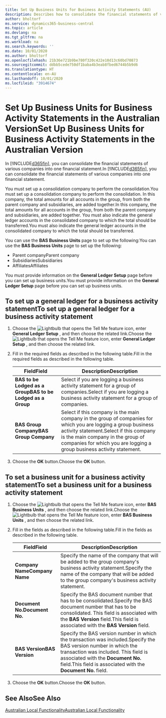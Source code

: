 ```yaml
---
title: Set Up Business Units for Business Activity Statements (AU)
description: Describes how to consolidate the financial statements of various companies into one financial statement.
author: bholtorf
ms.service: dynamics365-business-central
ms.topic: article
ms.devlang: na
ms.tgt_pltfrm: na
ms.workload: na
ms.search.keywords: ''
ms.date: 10/01/2020
ms.author: bholtorf
ms.openlocfilehash: 21b36e721b9be780f320c422e10d13c60bd70873
ms.sourcegitcommit: ddbb5cede750df1baba4b3eab8fbed6744b5b9d6
ms.translationtype: HT
ms.contentlocale: en-AU
ms.lasthandoff: 10/01/2020
ms.locfileid: "3914674"
---
```

# <a name="set-up-business-units-for-business-activity-statements-in-the-australian-version"></a><span data-ttu-id="af148-103">Set Up Business Units for Business Activity Statements in the Australian Version</span><span class="sxs-lookup"><span data-stu-id="af148-103">Set Up Business Units for Business Activity Statements in the Australian Version</span></span>

<span data-ttu-id="af148-104">In [!INCLUDE[d365fin](../../includes/d365fin_md.md)], you can consolidate the financial statements of various companies into one financial statement.</span><span class="sxs-lookup"><span data-stu-id="af148-104">In [!INCLUDE[d365fin](../../includes/d365fin_md.md)], you can consolidate the financial statements of various companies into one financial statement.</span></span>  

<span data-ttu-id="af148-105">You must set up a consolidation company to perform the consolidation.</span><span class="sxs-lookup"><span data-stu-id="af148-105">You must set up a consolidation company to perform the consolidation.</span></span> <span data-ttu-id="af148-106">In this company, the total amounts for all accounts in the group, from both the parent company and subsidiaries, are added together.</span><span class="sxs-lookup"><span data-stu-id="af148-106">In this company, the total amounts for all accounts in the group, from both the parent company and subsidiaries, are added together.</span></span> <span data-ttu-id="af148-107">You must also indicate the general ledger accounts in the consolidated company to which the total should be transferred.</span><span class="sxs-lookup"><span data-stu-id="af148-107">You must also indicate the general ledger accounts in the consolidated company to which the total should be transferred.</span></span>  

<span data-ttu-id="af148-108">You can use the **BAS Business Units** page to set up the following:</span><span class="sxs-lookup"><span data-stu-id="af148-108">You can use the **BAS Business Units** page to set up the following:</span></span>  

- <span data-ttu-id="af148-109">Parent company</span><span class="sxs-lookup"><span data-stu-id="af148-109">Parent company</span></span>  
- <span data-ttu-id="af148-110">Subsidiaries</span><span class="sxs-lookup"><span data-stu-id="af148-110">Subsidiaries</span></span>  
- <span data-ttu-id="af148-111">Affiliates</span><span class="sxs-lookup"><span data-stu-id="af148-111">Affiliates</span></span>  

<span data-ttu-id="af148-112">You must provide information on the **General Ledger Setup** page before you can set up business units.</span><span class="sxs-lookup"><span data-stu-id="af148-112">You must provide information on the **General Ledger Setup** page before you can set up business units.</span></span>  

## <a name="to-set-up-a-general-ledger-for-a-business-activity-statement"></a><span data-ttu-id="af148-113">To set up a general ledger for a business activity statement</span><span class="sxs-lookup"><span data-stu-id="af148-113">To set up a general ledger for a business activity statement</span></span>  
1. <span data-ttu-id="af148-114">Choose the ![Lightbulb that opens the Tell Me feature](../../media/ui-search/search_small.png "Tell me what you want to do") icon, enter **General Ledger Setup** , and then choose the related link.</span><span class="sxs-lookup"><span data-stu-id="af148-114">Choose the ![Lightbulb that opens the Tell Me feature](../../media/ui-search/search_small.png "Tell me what you want to do") icon, enter **General Ledger Setup** , and then choose the related link.</span></span>  
2. <span data-ttu-id="af148-115">Fill in the required fields as described in the following table.</span><span class="sxs-lookup"><span data-stu-id="af148-115">Fill in the required fields as described in the following table.</span></span>  

    |<span data-ttu-id="af148-116">Field</span><span class="sxs-lookup"><span data-stu-id="af148-116">Field</span></span>|<span data-ttu-id="af148-117">Description</span><span class="sxs-lookup"><span data-stu-id="af148-117">Description</span></span>|  
    |---------------------------------|---------------------------------------|  
    |<span data-ttu-id="af148-118">**BAS to be Lodged as a Group**</span><span class="sxs-lookup"><span data-stu-id="af148-118">**BAS to be Lodged as a Group**</span></span>|<span data-ttu-id="af148-119">Select if you are logging a business activity statement for a group of companies.</span><span class="sxs-lookup"><span data-stu-id="af148-119">Select if you are logging a business activity statement for a group of companies.</span></span>|  
    |<span data-ttu-id="af148-120">**BAS Group Company**</span><span class="sxs-lookup"><span data-stu-id="af148-120">**BAS Group Company**</span></span>|<span data-ttu-id="af148-121">Select if this company is the main company in the group of companies for which you are logging a group business activity statement.</span><span class="sxs-lookup"><span data-stu-id="af148-121">Select if this company is the main company in the group of companies for which you are logging a group business activity statement.</span></span>|  

3.  <span data-ttu-id="af148-122">Choose the **OK** button.</span><span class="sxs-lookup"><span data-stu-id="af148-122">Choose the **OK** button.</span></span>  

## <a name="to-set-a-business-unit-for-a-business-activity-statement"></a><span data-ttu-id="af148-123">To set a business unit for a business activity statement</span><span class="sxs-lookup"><span data-stu-id="af148-123">To set a business unit for a business activity statement</span></span>  
1. <span data-ttu-id="af148-124">Choose the ![Lightbulb that opens the Tell Me feature](../../media/ui-search/search_small.png "Tell me what you want to do") icon, enter **BAS Business Units** , and then choose the related link.</span><span class="sxs-lookup"><span data-stu-id="af148-124">Choose the ![Lightbulb that opens the Tell Me feature](../../media/ui-search/search_small.png "Tell me what you want to do") icon, enter **BAS Business Units** , and then choose the related link.</span></span>  
2. <span data-ttu-id="af148-125">Fill in the fields as described in the following table.</span><span class="sxs-lookup"><span data-stu-id="af148-125">Fill in the fields as described in the following table.</span></span>  

    |<span data-ttu-id="af148-126">Field</span><span class="sxs-lookup"><span data-stu-id="af148-126">Field</span></span>|<span data-ttu-id="af148-127">Description</span><span class="sxs-lookup"><span data-stu-id="af148-127">Description</span></span>|  
    |---------------------------------|---------------------------------------|  
    |<span data-ttu-id="af148-128">**Company Name**</span><span class="sxs-lookup"><span data-stu-id="af148-128">**Company Name**</span></span>|<span data-ttu-id="af148-129">Specify the name of the company that will be added to the group company's business activity statement.</span><span class="sxs-lookup"><span data-stu-id="af148-129">Specify the name of the company that will be added to the group company's business activity statement.</span></span>|  
    |<span data-ttu-id="af148-130">**Document No.**</span><span class="sxs-lookup"><span data-stu-id="af148-130">**Document No.**</span></span>|<span data-ttu-id="af148-131">Specify the BAS document number that has to be consolidated.</span><span class="sxs-lookup"><span data-stu-id="af148-131">Specify the BAS document number that has to be consolidated.</span></span> <span data-ttu-id="af148-132">This field is associated with the **BAS Version** field.</span><span class="sxs-lookup"><span data-stu-id="af148-132">This field is associated with the **BAS Version** field.</span></span>|  
    |<span data-ttu-id="af148-133">**BAS Version**</span><span class="sxs-lookup"><span data-stu-id="af148-133">**BAS Version**</span></span>|<span data-ttu-id="af148-134">Specify the BAS version number in which the transaction was included.</span><span class="sxs-lookup"><span data-stu-id="af148-134">Specify the BAS version number in which the transaction was included.</span></span> <span data-ttu-id="af148-135">This field is associated with the **Document No.** field.</span><span class="sxs-lookup"><span data-stu-id="af148-135">This field is associated with the **Document No.** field.</span></span>|  

3. <span data-ttu-id="af148-136">Choose the **OK** button.</span><span class="sxs-lookup"><span data-stu-id="af148-136">Choose the **OK** button.</span></span>  

## <a name="see-also"></a><span data-ttu-id="af148-137">See Also</span><span class="sxs-lookup"><span data-stu-id="af148-137">See Also</span></span>  
[<span data-ttu-id="af148-138">Australian Local Functionality</span><span class="sxs-lookup"><span data-stu-id="af148-138">Australian Local Functionality</span></span>](australia-local-functionality.md)   

